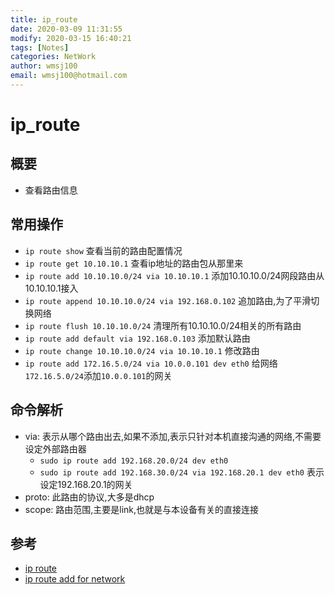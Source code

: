 ```yaml
---
title: ip_route
date: 2020-03-09 11:31:55
modify: 2020-03-15 16:40:21 
tags: [Notes]
categories: NetWork
author: wmsj100
email: wmsj100@hotmail.com
---
```


# ip_route

## 概要

- 查看路由信息

## 常用操作

- `ip route show` 查看当前的路由配置情况
- `ip route get 10.10.10.1` 查看ip地址的路由包从那里来
- `ip route add 10.10.10.0/24 via 10.10.10.1` 添加10.10.10.0/24网段路由从10.10.10.1接入
- `ip route append 10.10.10.0/24 via 192.168.0.102` 追加路由,为了平滑切换网络
- `ip route flush 10.10.10.0/24` 清理所有10.10.10.0/24相关的所有路由
- `ip route add default via 192.168.0.103` 添加默认路由
- `ip route change 10.10.10.0/24 via 10.10.10.1` 修改路由
- `ip route add 172.16.5.0/24 via 10.0.0.101 dev eth0` 给网络`172.16.5.0/24`添加`10.0.0.101`的网关

## 命令解析

- via: 表示从哪个路由出去,如果不添加,表示只针对本机直接沟通的网络,不需要设定外部路由器
	- `sudo ip route add 192.168.20.0/24 dev eth0`
	- `sudo ip route add 192.168.30.0/24 via 192.168.20.1 dev eth0` 表示设定192.168.20.1的网关
- proto: 此路由的协议,大多是dhcp
- scope: 路由范围,主要是link,也就是与本设备有关的直接连接

## 参考

- [ip route](https://baijiahao.baidu.com/s?id=1618978745521215381&wfr=spider&for=pc)
- [ip route add for network](https://my.esecuredata.com/index.php?/knowledgebase/article/2/add-a-static-route-on-centos)
